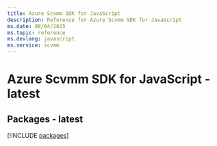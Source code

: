 ```yaml
---
title: Azure Scvmm SDK for JavaScript
description: Reference for Azure Scvmm SDK for JavaScript
ms.date: 08/04/2025
ms.topic: reference
ms.devlang: javascript
ms.service: scvmm
---
```

# Azure Scvmm SDK for JavaScript - latest
## Packages - latest
[!INCLUDE [packages](scvmm-index.md)]